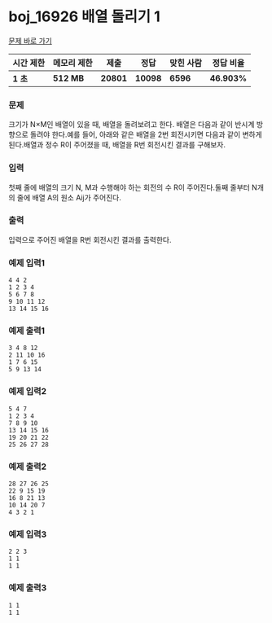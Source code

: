 # boj_16926 배열 돌리기 1

<a href="https://www.acmicpc.net/problem/16926">문제 바로 가기</a>
            
| **시간 제한** | **메모리 제한** | **제출** | **정답** | **맞힌 사람** | **정답 비율** |
| ------------- | --------------- | -------- | -------- | ------------- | ------------- |
| **1 초** | **512 MB** | **20801** | **10098** | **6596** | **46.903%** |

### 문제

크기가 N×M인 배열이 있을 때, 배열을 돌려보려고 한다. 배열은 다음과 같이 반시계 방향으로 돌려야 한다.예를 들어, 아래와 같은 배열을 2번 회전시키면 다음과 같이 변하게 된다.배열과 정수 R이 주어졌을 때, 배열을 R번 회전시킨 결과를 구해보자.

### 입력
            
첫째 줄에 배열의 크기 N, M과 수행해야 하는 회전의 수 R이 주어진다.둘째 줄부터 N개의 줄에 배열 A의 원소 Aij가 주어진다.
            
### 출력

입력으로 주어진 배열을 R번 회전시킨 결과를 출력한다.

### 예제 입력1

```
4 4 2
1 2 3 4
5 6 7 8
9 10 11 12
13 14 15 16
```

### 예제 출력1

```
3 4 8 12
2 11 10 16
1 7 6 15
5 9 13 14
```

### 예제 입력2

```
5 4 7
1 2 3 4
7 8 9 10
13 14 15 16
19 20 21 22
25 26 27 28
```

### 예제 출력2

```
28 27 26 25
22 9 15 19
16 8 21 13
10 14 20 7
4 3 2 1
```

### 예제 입력3

```
2 2 3
1 1
1 1
```

### 예제 출력3

```
1 1
1 1
```

